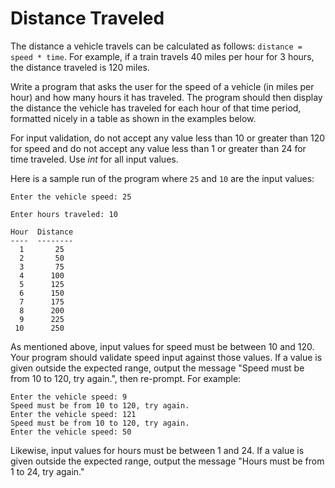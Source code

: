 # Distance Traveled

The distance a vehicle travels can be calculated as follows: `distance = speed * time`. For example, if a train travels 40 miles per hour for 3 hours, the distance traveled is 120 miles.

Write a program that asks the user for the speed of a vehicle (in miles per hour) and how many hours it has traveled. The program should then display the distance the vehicle has traveled for each hour of that time period, formatted nicely in a table as shown in the examples below.

For input validation, do not accept any value less than 10 or greater than 120 for speed and do not accept any value less than 1 or greater than 24 for time traveled. Use *int* for all input values.

Here is a sample run of the program where `25` and `10` are the input values:

```
Enter the vehicle speed: 25

Enter hours traveled: 10

Hour  Distance
----  --------
  1       25
  2       50
  3       75
  4      100
  5      125
  6      150
  7      175
  8      200
  9      225
 10      250
```

As mentioned above, input values for speed must be between 10 and 120. Your program should validate speed input against those values. If a value is given outside the expected range, output the message "Speed must be from 10 to 120, try again.", then re-prompt. For example:

```
Enter the vehicle speed: 9
Speed must be from 10 to 120, try again.
Enter the vehicle speed: 121
Speed must be from 10 to 120, try again.
Enter the vehicle speed: 50
```

Likewise, input values for hours must be between 1 and 24. If a value is given outside the expected range, output the message "Hours must be from 1 to 24, try again."
